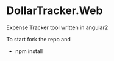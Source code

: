 # DollarTracker.Web
Expense Tracker tool written in angular2

To start fork the repo and 
* npm install
